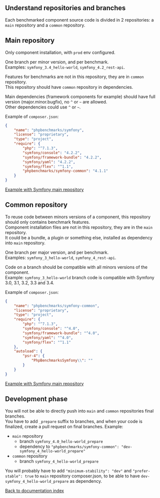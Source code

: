 Understand repositories and branches
-

Each benchmarked component source code is divided in 2 repositories: a `main` repository and a `common` repository.

Main repository
-

Only component installation, with `prod` env configured.

One branch per minor version, and per benchmark.
<br>
Examples: `symfony_3.4_hello-world`, `symfony_4.2_rest-api`.

Features for benchmarks are not in this repository, they are in `common` repository.
<br>
This repository should have `common` repository in dependencies.

Main dependencies (framework components for example) should have full version (major.minor.bugfix), no `^` or `~` are allowed.
<br>
Other dependencies could use `^` or `~`.

Example of `composer.json`:
```json
{
    "name": "phpbenchmarks/symfony",
    "license": "proprietary",
    "type": "project",
    "require": {
        "php": "^7.1.3",
        "symfony/console": "4.2.2",
        "symfony/framework-bundle": "4.2.2",
        "symfony/yaml": "4.2.2",
        "symfony/flex": "^1.1",
        "phpbenchmarks/symfony-common": "4.1.1"
    }
}
```

[Example with Symfony main repository](https://github.com/phpbenchmarks/symfony/branches/all)

Common repository
-

To reuse code between minors versions of a component, this repository should only contains benchmark features.
<br>
Component installation files are not in this repository, they are in the `main` repository.
<br>
It could be a bundle, a plugin or something else, installed as dependency into `main` repository.

One branch per major version, and per benchmark.
<br>
Examples: `symfony_3_hello-world`, `symfony_4_rest-api`.

Code on a branch should be compatible with all minors versions of the component.
<br>
Example: `symfony_3_hello-world` branch code is compatible with Symfony 3.0, 3.1, 3.2, 3.3 and 3.4.

Example of `composer.json`:
```json
{
    "name": "phpbenchmarks/symfony-common",
    "license": "proprietary",
    "type": "project",
    "require": {
        "php": "^7.1.3",
        "symfony/console": "^4.0",
        "symfony/framework-bundle": "^4.0",
        "symfony/yaml": "^4.0",
        "symfony/flex": "^1.1"
    },
    "autoload": {
        "psr-4": {
            "PhpBenchmarksSymfony\\": ""
        }
    }
}
```

[Example with Symfony main repository](https://github.com/phpbenchmarks/symfony-common/branches/all)

Development phase
-

You will not be able to directly push into `main` and `common` repositories final branches.
<br>
You have to add `_prepare` suffix to branches, and when your code is finalized, create a pull request on final branches.
Example:
* `main` repository
   * branch `symfony_4.0_hello-world_prepare`
   * dependency to `"phpbenchmarks/symfony-common": "dev-symfony_4_hello-world_prepare"`
* `common` repository
   * branch `symfony_4_hello-world_prepare`

You will probably have to add `"minimum-stability": "dev"` and `"prefer-stable": true` to `main` repository composer.json,
to be able to have `dev-symfony_4_hello-world_prepare` as dependency.

[Back to documentation index](../README.md)
